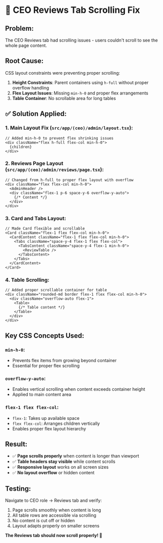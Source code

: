 # 🔧 **CEO Reviews Tab Scrolling Fix**

## **Problem:**
The CEO Reviews tab had scrolling issues - users couldn't scroll to see the whole page content.

## **Root Cause:**
CSS layout constraints were preventing proper scrolling:
1. **Height Constraints**: Parent containers using `h-full` without proper overflow handling
2. **Flex Layout Issues**: Missing `min-h-0` and proper flex arrangements
3. **Table Container**: No scrollable area for long tables

## **✅ Solution Applied:**

### **1. Main Layout Fix (`src/app/(ceo)/admin/layout.tsx`):**
```tsx
// Added min-h-0 to prevent flex shrinking issues
<div className="flex h-full flex-col min-h-0">
  {children}
</div>
```

### **2. Reviews Page Layout (`src/app/(ceo)/admin/reviews/page.tsx`):**
```tsx
// Changed from h-full to proper flex layout with overflow
<div className="flex flex-col min-h-0">
  <AdminHeader />
  <div className="flex-1 p-6 space-y-6 overflow-y-auto">
    {/* Content */}
  </div>
</div>
```

### **3. Card and Tabs Layout:**
```tsx
// Made Card flexible and scrollable
<Card className="flex-1 flex flex-col min-h-0">
  <CardContent className="flex-1 flex flex-col min-h-0">
    <Tabs className="space-y-4 flex-1 flex flex-col">
      <TabsContent className="space-y-4 flex-1 min-h-0">
        <ReviewTable />
      </TabsContent>
    </Tabs>
  </CardContent>
</Card>
```

### **4. Table Scrolling:**
```tsx
// Added proper scrollable container for table
<div className="rounded-md border flex-1 flex flex-col min-h-0">
  <div className="overflow-auto flex-1">
    <Table>
      {/* Table content */}
    </Table>
  </div>
</div>
```

## **Key CSS Concepts Used:**

### **`min-h-0`:**
- Prevents flex items from growing beyond container
- Essential for proper flex scrolling

### **`overflow-y-auto`:**
- Enables vertical scrolling when content exceeds container height
- Applied to main content area

### **`flex-1 flex flex-col`:**
- `flex-1`: Takes up available space
- `flex flex-col`: Arranges children vertically
- Enables proper flex layout hierarchy

## **Result:**
- ✅ **Page scrolls properly** when content is longer than viewport
- ✅ **Table headers stay visible** while content scrolls
- ✅ **Responsive layout** works on all screen sizes
- ✅ **No layout overflow** or hidden content

## **Testing:**
Navigate to CEO role → Reviews tab and verify:
1. Page scrolls smoothly when content is long
2. All table rows are accessible via scrolling
3. No content is cut off or hidden
4. Layout adapts properly on smaller screens

**The Reviews tab should now scroll properly! 🎯**

